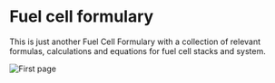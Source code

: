 # Fuel cell formulary
This is just another Fuel Cell Formulary with a collection of relevant formulas, calculations and equations for fuel cell stacks and system.

![First page](http://url/to/img.png)
